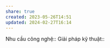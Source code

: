 ```yaml
---
share: true
created: 2023-05-26T14:51
updated: 2024-02-27T16:14
---
```

Nhu cầu công nghệ::
Giải pháp kỹ thuật::